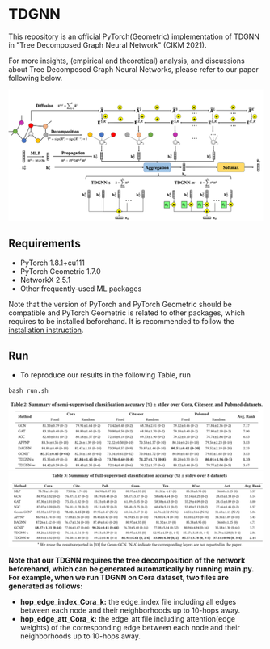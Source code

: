 # TDGNN
This repository is an official PyTorch(Geometric) implementation of TDGNN in "Tree Decomposed Graph Neural Network" (CIKM 2021).

For more insights, (empirical and theoretical) analysis, and discussions about Tree Decomposed Graph Neural Networks, please refer to our paper following below.

![](./images/framework.png)

## Requirements
* PyTorch 1.8.1+cu111
* PyTorch Geometric 1.7.0
* NetworkX 2.5.1
* Other frequently-used ML packages

Note that the version of PyTorch and PyTorch Geometric should be compatible and PyTorch Geometric is related to other packages, which requires to be installed beforehand. It is recommended to follow the [installation instruction](https://pytorch-geometric.readthedocs.io/en/latest/notes/installation.html#).

## Run
* To reproduce our results in the following Table, run
```linux
bash run.sh
```
![](./images/CIKM2021-Table2.png)
![](./images/CIKM2021-Table3.png)

<strong> Note that our TDGNN requires the tree decomposition of the network beforehand, which can be generated automatically by running main.py. For example, when we run TDGNN on Cora dataset, two files are generated as follows: </strong>
* <strong> hop_edge_index_Cora_k:</strong> the edge_index file including all edges between each node and their neighborhoods up to 10-hops away.
* <strong> hop_edge_att_Cora_k:</strong> the edge_att file including attention(edge weights) of the corresponding edge between each node and their neighborhoods up to 10-hops away.
